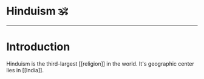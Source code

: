 # Hinduism 🕉


---
# Introduction
Hinduism is the third-largest [[religion]] in the world. It's geographic center lies in [[India]]. 